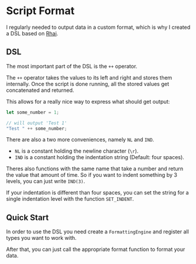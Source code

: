 # Script Format

I regularly needed to output data in a custom format, which is why I created a DSL based on [Rhai](https://rhai.rs/book/).

## DSL
The most important part of the DSL is the `++` operator.

The `++` operator takes the values to its left and right and stores them internally. Once the script is done running,
all the stored values get concatenated and returned.

This allows for a really nice way to express what should get output:
```rs
let some_number = 1;

// will output 'Test 1'
"Test " ++ some_number;
```

There are also a two more conveniences, namely `NL` and `IND`.

- `NL` is a constant holding the newline character (`\r`).
- `IND` is a constant holding the indentation string (Default: four spaces).

Theres also functions with the same name that take a number and return the value that amount of time. So if you want to
indent something by 3 levels, you can just write `IND(3)`.

If your indentation is different than four spaces, you can set the string for a single indentation level with the
function `SET_INDENT`.

## Quick Start
In order to use the DSL you need create a `FormattingEngine` and register all types you want to work with.

After that, you can just call the appropriate format function to format your data.